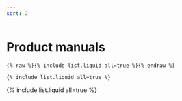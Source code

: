 ```yaml
---
sort: 2
---
```


# Product manuals

```
{% raw %}{% include list.liquid all=true %}{% endraw %}

{% include list.liquid all=true %}
```

{% include list.liquid all=true %}
